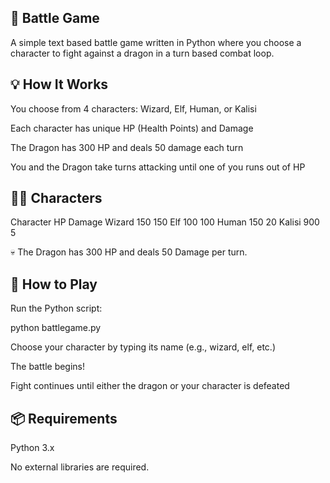 ## 🐉 Battle Game

A simple text based battle game written in Python where you choose a character to fight against a dragon in a turn based combat loop.

## 💡 How It Works

You choose from 4 characters: Wizard, Elf, Human, or Kalisi

Each character has unique HP (Health Points) and Damage

The Dragon has 300 HP and deals 50 damage each turn

You and the Dragon take turns attacking until one of you runs out of HP

## 🧙‍♂️ Characters
Character	HP	Damage
Wizard	150	150
Elf	100	100
Human	150	20
Kalisi	900	5

💀 The Dragon has 300 HP and deals 50 Damage per turn.

## 🚀 How to Play

Run the Python script:

python battlegame.py


Choose your character by typing its name (e.g., wizard, elf, etc.)

The battle begins!

Fight continues until either the dragon or your character is defeated

## 📦 Requirements

Python 3.x

No external libraries are required.
